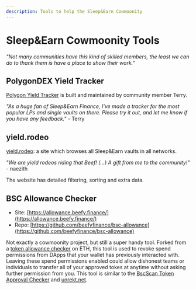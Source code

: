 ```yaml
---
description: Tools to help the Sleep&Earn Cowmoonity
---
```


# Sleep&Earn Cowmoonity Tools

_"Not many communities have this kind of skilled members, the least we can do to thank them is have a place to show their work."_

## PolygonDEX Yield Tracker

[Polygon Yield Tracker](https://polygondex.com/track/yield/yieldMeBro.aspx) is built and maintained by community member Terry.

_"As a huge fan of Sleep&Earn Finance, I've made a tracker for the most popular LPs and single vaults on there. Please try it out, and let me know if you have any feedback."_ - Terry

## yield.rodeo

[yield.rodeo](https://yield.rodeo/): a site which browses all Sleep&Earn vaults in all networks.

_"We are yield rodeos riding that Beef! \(...\) A gift from me to the community!"_ - naezith

The website has detailed filtering, sorting and extra data.

## BSC Allowance Checker

* Site: [https://allowance.beefy.finance/](https://allowance.beefy.finance/)
* Repo: [https://github.com/beefyfinance/bsc-allowance](https://github.com/beefyfinance/bsc-allowance)

Not exactly a cowmoonity project, but still a super handy tool. Forked from a [token allowance checker](https://tac.dappstar.io/#/) on ETH, this tool is used to revoke spend permissions from DApps that your wallet has previously interacted with. Leaving these spend permissions enabled could allow dishonest teams or individuals to transfer all of your approved tokes at anytime without asking further permission from you. This tool is similar to the [BscScan Token Approval Checker](https://bscscan.com/tokenapprovalchecker) and [unrekt.net](https://app.unrekt.net/).

